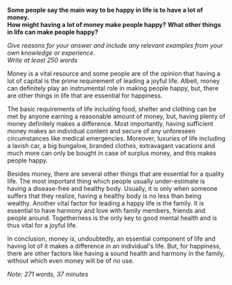 **Some people say the main way to be happy in life is to have a lot of money.**  
**How might having a lot of money make people happy?**
**What other things in life can make people happy?**  

*Give reasons for your answer and include any relevant examples from your own knowledge or experience.*  
*Write at least 250 words*  

Money is a vital resource and some people are of the opinion that having a lot of capital is the prime requirement of leading a joyful life. Albeit, money can definitely play an instrumental role in making people happy, but, there are other things in life that are essential for happiness.

The basic requirements of life including food, shelter and clothing can be met by anyone earning a reasonable amount of money, but, having plenty of money definitely makes a difference. Most importantly, having sufficient money makes an individual content and secure of any unforeseen circumstances like medical emergencies. Moreover, luxuries of life including a lavish car, a big bungalow, branded clothes, extravagant vacations and much more can only be bought in case of surplus money, and this makes people happy.

Besides money, there are several other things that are essential for a quality life. The most important thing which people usually under-estimate is having a disease-free and healthy body. Usually, it is only when someone suffers that they realize, having a healthy body is no less than being wealthy. Another vital factor for leading a happy life is the family. It is essential to have harmony and love with family members, friends and people around. Togetherness is the only key to good mental health and is thus vital for a joyful life.

In conclusion, money is, undoubtedly, an essential component of life and having lot of it makes a difference in an individual's life. But, for happiness, there are other factors like having a sound health and harmony in the family, without which even money will be of no use.


*Note: 271 words, 37 minutes*
